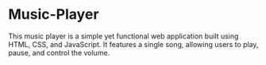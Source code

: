 # Music-Player
This music player is a simple yet functional web application built using HTML, CSS, and JavaScript. It features a single song, allowing users to play, pause, and control the volume.
